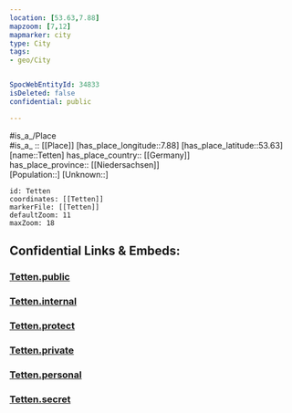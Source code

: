 ```yaml
---
location: [53.63,7.88] 
mapzoom: [7,12] 
mapmarker: city 
type: City
tags:
- geo/City


SpocWebEntityId: 34833
isDeleted: false
confidential: public

---
```

#is_a_/Place  
#is_a_ :: [[Place]] 
[has_place_longitude::7.88] 
[has_place_latitude::53.63] 
[name::Tetten] 
has_place_country:: [[Germany]]  
has_place_province:: [[Niedersachsen]]  
[Population::] 
[Unknown::] 


```leaflet
id: Tetten
coordinates: [[Tetten]] 
markerFile: [[Tetten]] 
defaultZoom: 11 
maxZoom: 18
```


## Confidential Links & Embeds: 

### [Tetten.public](/_public/\Earth\Continent\Europe\Europe~Central\Germany\Germany~West\Niedersachsen\counties~Niedersachsen\Friesland\cities~Friesland\Wangerland\boroughs~WangerlandTetten.public.md) 

### [Tetten.internal](/_internal/\Earth\Continent\Europe\Europe~Central\Germany\Germany~West\Niedersachsen\counties~Niedersachsen\Friesland\cities~Friesland\Wangerland\boroughs~WangerlandTetten.internal.md) 

### [Tetten.protect](/_protect/\Earth\Continent\Europe\Europe~Central\Germany\Germany~West\Niedersachsen\counties~Niedersachsen\Friesland\cities~Friesland\Wangerland\boroughs~WangerlandTetten.protect.md) 

### [Tetten.private](/_private/\Earth\Continent\Europe\Europe~Central\Germany\Germany~West\Niedersachsen\counties~Niedersachsen\Friesland\cities~Friesland\Wangerland\boroughs~WangerlandTetten.private.md) 

### [Tetten.personal](/_personal/\Earth\Continent\Europe\Europe~Central\Germany\Germany~West\Niedersachsen\counties~Niedersachsen\Friesland\cities~Friesland\Wangerland\boroughs~WangerlandTetten.personal.md) 

### [Tetten.secret](/_secret/\Earth\Continent\Europe\Europe~Central\Germany\Germany~West\Niedersachsen\counties~Niedersachsen\Friesland\cities~Friesland\Wangerland\boroughs~WangerlandTetten.secret.md)

